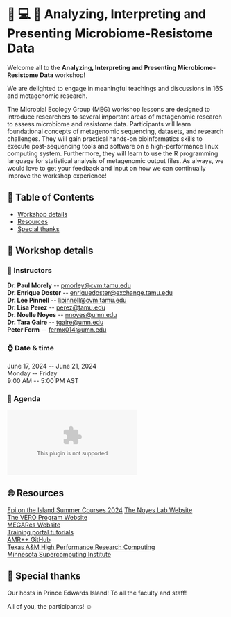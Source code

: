 🧬 💻 🦠 Analyzing, Interpreting and Presenting Microbiome-Resistome Data
=========================================================================

Welcome all to the **Analyzing, Interpreting and Presenting Microbiome-Resistome Data** workshop!

We are delighted to engage in meaningful teachings and discussions in 16S and metagenomic research.

The Microbial Ecology Group (MEG) workshop lessons are designed to introduce researchers to several important areas of metagenomic research to assess microbiome and resistome data. Participants will learn foundational concepts of metagenomic sequencing, datasets, and research challenges. They will gain practical hands-on bioinformatics skills to execute post-sequencing tools and software on a high-performance linux computing system. Furthermore, they will learn to use the R programming language for statistical analysis of metagenomic output files. As always, we would love to get your feedback and input on how we can continually improve the workshop experience!

## 📖 Table of Contents

- [Workshop details](#workshop-details)
- [Resources](#resources-and-additional-information)
- [Special thanks](#special-thanks)

## 📜 Workshop details

### 🔬 Instructors

**Dr. Paul Morely** -- pmorley@cvm.tamu.edu <br>
**Dr. Enrique Doster** -- enriquedoster@exchange.tamu.edu <br>
**Dr. Lee Pinnell** -- ljpinnell@cvm.tamu.edu <br>
**Dr. Lisa Perez** -- perez@tamu.edu <br>
**Dr. Noelle Noyes** -- nnoyes@umn.edu <br>
**Dr. Tara Gaire** -- tgaire@umn.edu <br>
**Peter Ferm** -- fermx014@umn.edu <br>

### ⌚ Date & time

June 17, 2024 -- June 21, 2024  <br>
Monday -- Friday <br>
9:00 AM -- 5:00 PM AST

### 📝 Agenda

![Agenda](./resources/List_of_lectures.xlsx)

## 🌐 Resources 

[Epi on the Island Summer Courses 2024](https://cver.upei.ca/epi-on-the-island-2024/)
[The Noyes Lab Website](https://www.thenoyeslab.org) <br>
[The VERO Program Website](https://vetmed.tamu.edu/vero/) <br>
[MEGARes Website](https://megares.meglab.org/) <br>
[Training portal tutorials](https://sites.google.com/tamu.edu/cms) <br>
[AMR++ GitHub](https://github.com/Microbial-Ecology-Group/AMRplusplus) <br>
[Texas A&M High Performance Research Computing](https://hprc.tamu.edu/) <br>
[Minnesota Supercomputing Institute](https://msi.umn.edu/)

## 🙏 Special thanks

Our hosts in Prince Edwards Island! To all the faculty and staff!

All of you, the participants! ☺️
